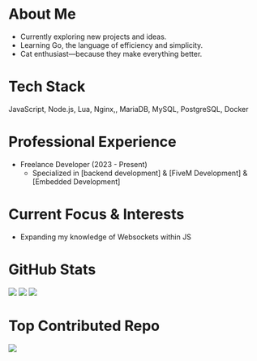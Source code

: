 # About Me
- Currently exploring new projects and ideas.
- Learning Go, the language of efficiency and simplicity.
- Cat enthusiast—because they make everything better.

# Tech Stack
JavaScript, Node.js, Lua,  Nginx,, MariaDB, MySQL, PostgreSQL, Docker

# Professional Experience
- Freelance Developer (2023 - Present)
  - Specialized in [backend development] & [FiveM Development] & [Embedded Development]
    



# Current Focus & Interests
- Expanding my knowledge of Websockets within JS

# GitHub Stats
![](https://github-readme-stats.vercel.app/api?username=Joe-Development&theme=dark&hide_border=false&include_all_commits=false&count_private=false)
![](https://github-readme-streak-stats.herokuapp.com/?user=Joe-Development&theme=dark&hide_border=false)
![](https://github-readme-stats.vercel.app/api/top-langs/?username=Joe-Development&theme=dark&hide_border=false&include_all_commits=false&count_private=false&layout=compact)

# Top Contributed Repo
![](https://github-contributor-stats.vercel.app/api?username=Joe-Development&limit=5&theme=dark&combine_all_yearly_contributions=true)

